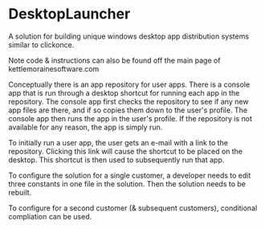# DesktopLauncher
A solution for building unique windows desktop app distribution systems similar to clickonce.

Note code & instructions can also be found off the main page of kettlemorainesoftware.com

Conceptually there is an app repository for user apps. There is a console app that is run through a desktop shortcut for running each app in the repository. The console app first checks the repository to see if any new app files are there, and if so copies them down to the user's profile. The console app then runs the app in the user's profile. If the repository is not available for any reason, the app is simply run.

To initially run a user app, the user gets an e-mail with a link to the repository. Clicking this link will cause the shortcut to be placed on the desktop. This shortcut is then used to subsequently run that app.

To configure the solution for a single customer, a developer needs to edit three constants in one file in the solution. Then the solution needs to be rebuilt.

To configure for a second customer (& subsequent customers), conditional compliation can be used.
